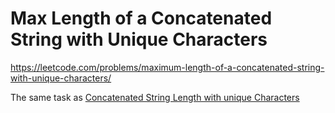 # Max Length of a Concatenated String with Unique Characters

https://leetcode.com/problems/maximum-length-of-a-concatenated-string-with-unique-characters/

The same task as [Concatenated String Length with unique Characters](https://leetcode.com/discuss/interview-question/401826/)